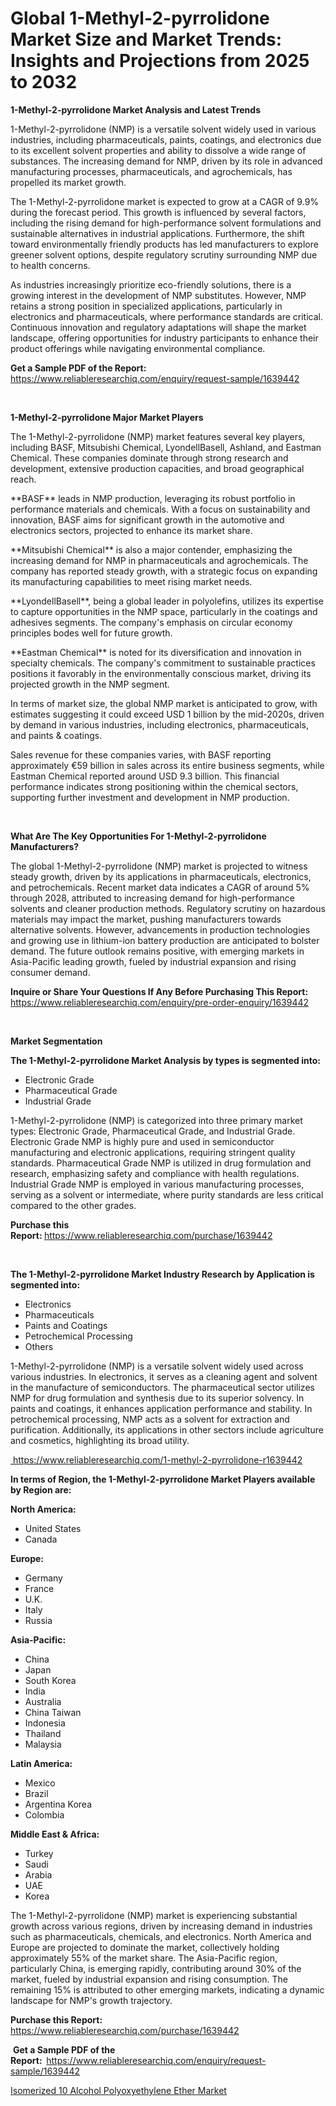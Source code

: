 <p><h1>Global 1-Methyl-2-pyrrolidone Market Size and Market Trends: Insights and Projections from 2025 to 2032</h1></p><p><strong>1-Methyl-2-pyrrolidone Market Analysis and Latest Trends</strong></p>
<p><p>1-Methyl-2-pyrrolidone (NMP) is a versatile solvent widely used in various industries, including pharmaceuticals, paints, coatings, and electronics due to its excellent solvent properties and ability to dissolve a wide range of substances. The increasing demand for NMP, driven by its role in advanced manufacturing processes, pharmaceuticals, and agrochemicals, has propelled its market growth.</p><p>The 1-Methyl-2-pyrrolidone market is expected to grow at a CAGR of 9.9% during the forecast period. This growth is influenced by several factors, including the rising demand for high-performance solvent formulations and sustainable alternatives in industrial applications. Furthermore, the shift toward environmentally friendly products has led manufacturers to explore greener solvent options, despite regulatory scrutiny surrounding NMP due to health concerns.</p><p>As industries increasingly prioritize eco-friendly solutions, there is a growing interest in the development of NMP substitutes. However, NMP retains a strong position in specialized applications, particularly in electronics and pharmaceuticals, where performance standards are critical. Continuous innovation and regulatory adaptations will shape the market landscape, offering opportunities for industry participants to enhance their product offerings while navigating environmental compliance.</p></p>
<p><strong>Get a Sample PDF of the Report:&nbsp;</strong> <a href="https://www.reliableresearchiq.com/enquiry/request-sample/1639442?utm_campaign=1996&utm_medium=2&utm_source=Github&utm_content=ia&utm_term=01022025&utm_id=1-methyl-2-pyrrolidone">https://www.reliableresearchiq.com/enquiry/request-sample/1639442</a></p>
<p>&nbsp;</p>
<p><strong>1-Methyl-2-pyrrolidone Major Market Players</strong></p>
<p><p>The 1-Methyl-2-pyrrolidone (NMP) market features several key players, including BASF, Mitsubishi Chemical, LyondellBasell, Ashland, and Eastman Chemical. These companies dominate through strong research and development, extensive production capacities, and broad geographical reach.</p><p>**BASF** leads in NMP production, leveraging its robust portfolio in performance materials and chemicals. With a focus on sustainability and innovation, BASF aims for significant growth in the automotive and electronics sectors, projected to enhance its market share.</p><p>**Mitsubishi Chemical** is also a major contender, emphasizing the increasing demand for NMP in pharmaceuticals and agrochemicals. The company has reported steady growth, with a strategic focus on expanding its manufacturing capabilities to meet rising market needs.</p><p>**LyondellBasell**, being a global leader in polyolefins, utilizes its expertise to capture opportunities in the NMP space, particularly in the coatings and adhesives segments. The company's emphasis on circular economy principles bodes well for future growth.</p><p>**Eastman Chemical** is noted for its diversification and innovation in specialty chemicals. The company's commitment to sustainable practices positions it favorably in the environmentally conscious market, driving its projected growth in the NMP segment.</p><p>In terms of market size, the global NMP market is anticipated to grow, with estimates suggesting it could exceed USD 1 billion by the mid-2020s, driven by demand in various industries, including electronics, pharmaceuticals, and paints & coatings.</p><p>Sales revenue for these companies varies, with BASF reporting approximately €59 billion in sales across its entire business segments, while Eastman Chemical reported around USD 9.3 billion. This financial performance indicates strong positioning within the chemical sectors, supporting further investment and development in NMP production.</p></p>
<p>&nbsp;</p>
<p><strong>What Are The Key Opportunities For 1-Methyl-2-pyrrolidone Manufacturers?</strong></p>
<p><p>The global 1-Methyl-2-pyrrolidone (NMP) market is projected to witness steady growth, driven by its applications in pharmaceuticals, electronics, and petrochemicals. Recent market data indicates a CAGR of around 5% through 2028, attributed to increasing demand for high-performance solvents and cleaner production methods. Regulatory scrutiny on hazardous materials may impact the market, pushing manufacturers towards alternative solvents. However, advancements in production technologies and growing use in lithium-ion battery production are anticipated to bolster demand. The future outlook remains positive, with emerging markets in Asia-Pacific leading growth, fueled by industrial expansion and rising consumer demand.</p></p>
<p><strong>Inquire or Share Your Questions If Any Before Purchasing This Report:</strong> <a href="https://www.reliableresearchiq.com/enquiry/pre-order-enquiry/1639442?utm_campaign=1996&utm_medium=2&utm_source=Github&utm_content=ia&utm_term=01022025&utm_id=1-methyl-2-pyrrolidone">https://www.reliableresearchiq.com/enquiry/pre-order-enquiry/1639442</a></p>
<p>&nbsp;</p>
<p><strong>Market Segmentation</strong></p>
<p><strong>The 1-Methyl-2-pyrrolidone Market Analysis by types is segmented into:</strong></p>
<p><ul><li>Electronic Grade</li><li>Pharmaceutical Grade</li><li>Industrial Grade</li></ul></p>
<p><p>1-Methyl-2-pyrrolidone (NMP) is categorized into three primary market types: Electronic Grade, Pharmaceutical Grade, and Industrial Grade. Electronic Grade NMP is highly pure and used in semiconductor manufacturing and electronic applications, requiring stringent quality standards. Pharmaceutical Grade NMP is utilized in drug formulation and research, emphasizing safety and compliance with health regulations. Industrial Grade NMP is employed in various manufacturing processes, serving as a solvent or intermediate, where purity standards are less critical compared to the other grades.</p></p>
<p><strong>Purchase this Report:&nbsp;</strong><a href="https://www.reliableresearchiq.com/purchase/1639442?utm_campaign=1996&utm_medium=2&utm_source=Github&utm_content=ia&utm_term=01022025&utm_id=1-methyl-2-pyrrolidone">https://www.reliableresearchiq.com/purchase/1639442</a></p>
<p>&nbsp;</p>
<p><strong>The 1-Methyl-2-pyrrolidone Market Industry Research by Application is segmented into:</strong></p>
<p><ul><li>Electronics</li><li>Pharmaceuticals</li><li>Paints and Coatings</li><li>Petrochemical Processing</li><li>Others</li></ul></p>
<p><p>1-Methyl-2-pyrrolidone (NMP) is a versatile solvent widely used across various industries. In electronics, it serves as a cleaning agent and solvent in the manufacture of semiconductors. The pharmaceutical sector utilizes NMP for drug formulation and synthesis due to its superior solvency. In paints and coatings, it enhances application performance and stability. In petrochemical processing, NMP acts as a solvent for extraction and purification. Additionally, its applications in other sectors include agriculture and cosmetics, highlighting its broad utility.</p></p>
<p><a href="https://www.reliableresearchiq.com/1-methyl-2-pyrrolidone-r1639442?utm_campaign=1996&utm_medium=2&utm_source=Github&utm_content=ia&utm_term=01022025&utm_id=1-methyl-2-pyrrolidone">&nbsp;https://www.reliableresearchiq.com/1-methyl-2-pyrrolidone-r1639442</a></p>
<p><strong>In terms of Region, the 1-Methyl-2-pyrrolidone Market Players available by Region are:</strong></p>
<p>
    <p> <strong> North America: </strong>
        <ul>
            <li>United States</li>
            <li>Canada</li>
        </ul>
        </p> 
    <p> <strong> Europe: </strong>
        <ul>
            <li>Germany</li>
            <li>France</li>
            <li>U.K.</li>
            <li>Italy</li>
            <li>Russia</li>
        </ul>
        </p> 
    <p> <strong> Asia-Pacific: </strong>
        <ul>
            <li>China</li>
            <li>Japan</li>
            <li>South Korea</li>
            <li>India</li>
            <li>Australia</li>
            <li>China Taiwan</li>
            <li>Indonesia</li>
            <li>Thailand</li>
            <li>Malaysia</li>
        </ul>
        </p> 
    <p> <strong> Latin America: </strong>
        <ul>
            <li>Mexico</li>
            <li>Brazil</li>
            <li>Argentina Korea</li>
            <li>Colombia</li>
        </ul>
        </p> 
    <p> <strong> Middle East & Africa: </strong>
        <ul>
            <li>Turkey</li>
            <li>Saudi</li>
            <li>Arabia</li>
            <li>UAE</li>
            <li>Korea</li>
        </ul>
    </p>
    </p>
<p><p>The 1-Methyl-2-pyrrolidone (NMP) market is experiencing substantial growth across various regions, driven by increasing demand in industries such as pharmaceuticals, chemicals, and electronics. North America and Europe are projected to dominate the market, collectively holding approximately 55% of the market share. The Asia-Pacific region, particularly China, is emerging rapidly, contributing around 30% of the market, fueled by industrial expansion and rising consumption. The remaining 15% is attributed to other emerging markets, indicating a dynamic landscape for NMP's growth trajectory.</p></p>
<p><strong>Purchase this Report: </strong><a href="https://www.reliableresearchiq.com/purchase/1639442?utm_campaign=1996&utm_medium=2&utm_source=Github&utm_content=ia&utm_term=01022025&utm_id=1-methyl-2-pyrrolidone">https://www.reliableresearchiq.com/purchase/1639442</a></p>
<p>&nbsp;<strong>Get a Sample PDF of the Report:&nbsp;&nbsp;</strong><a href="https://www.reliableresearchiq.com/enquiry/request-sample/1639442?utm_campaign=1996&utm_medium=2&utm_source=Github&utm_content=ia&utm_term=01022025&utm_id=1-methyl-2-pyrrolidone">https://www.reliableresearchiq.com/enquiry/request-sample/1639442</a></p>
<p><strong></strong></p>
<p><p><a href="https://github.com/flnordan65e0/Market-Research-Report-List-1/blob/main/isomerized-10-alcohol-polyoxyethylene-ether-market.md?utm_campaign=1996&utm_medium=2&utm_source=Github&utm_content=ia&utm_term=01022025&utm_id=1-methyl-2-pyrrolidone">Isomerized 10 Alcohol Polyoxyethylene Ether Market</a></p></p>